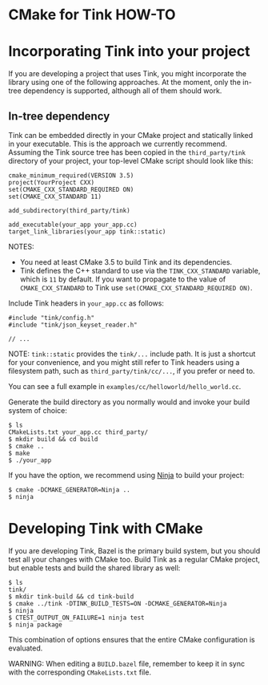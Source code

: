 # CMake for Tink HOW-TO

# Incorporating Tink into your project

If you are developing a project that uses Tink, you might incorporate the
library using one of the following approaches. At the moment, only the in-tree
dependency is supported, although all of them should work.

## In-tree dependency

Tink can be embedded directly in your CMake project and statically linked in
your executable. This is the approach we currently recommend. Assuming the Tink
source tree has been copied in the `third_party/tink` directory of your project,
your top-level CMake script should look like this:

    cmake_minimum_required(VERSION 3.5)
    project(YourProject CXX)
    set(CMAKE_CXX_STANDARD_REQUIRED ON)
    set(CMAKE_CXX_STANDARD 11)

    add_subdirectory(third_party/tink)

    add_executable(your_app your_app.cc)
    target_link_libraries(your_app tink::static)

NOTES:

*   You need at least CMake 3.5 to build Tink and its dependencies.
*   Tink defines the C++ standard to use via the `TINK_CXX_STANDARD` variable,
    which is `11` by default. If you want to propagate to the value of
    `CMAKE_CXX_STANDARD` to Tink use `set(CMAKE_CXX_STANDARD_REQUIRED ON)`.

Include Tink headers in `your_app.cc` as follows:

    #include "tink/config.h"
    #include "tink/json_keyset_reader.h"

    // ...

NOTE: `tink::static` provides the `tink/...` include path. It is just a shortcut
for your convenience, and you might still refer to Tink headers using a
filesystem path, such as `third_party/tink/cc/...`, if you prefer or need to.

You can see a full example in `examples/cc/helloworld/hello_world.cc`.

Generate the build directory as you normally would and invoke your build system
of choice:

    $ ls
    CMakeLists.txt your_app.cc third_party/
    $ mkdir build && cd build
    $ cmake ..
    $ make
    $ ./your_app

If you have the option, we recommend using [Ninja](https://ninja-build.org/) to
build your project:

    $ cmake -DCMAKE_GENERATOR=Ninja ..
    $ ninja


# Developing Tink with CMake

If you are developing Tink, Bazel is the primary build system, but you should
test all your changes with CMake too. Build Tink as a regular CMake project, but
enable tests and build the shared library as well:

    $ ls
    tink/
    $ mkdir tink-build && cd tink-build
    $ cmake ../tink -DTINK_BUILD_TESTS=ON -DCMAKE_GENERATOR=Ninja
    $ ninja
    $ CTEST_OUTPUT_ON_FAILURE=1 ninja test
    $ ninja package

This combination of options ensures that the entire CMake configuration is
evaluated.

WARNING: When editing a `BUILD.bazel` file, remember to keep it in sync with the
corresponding `CMakeLists.txt` file.

